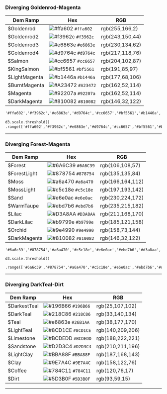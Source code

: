 ### Diverging Goldenrod-Magenta

| Dem Ramp | Hex | RGB |
| --- | --- | --- |
| $Goldenrod | ![\#ffa602](https://placehold.it/15/ffa602/000000?text=+) `#ffa602` | rgb\(255,166,2\) |
| $Goldenrod2 | ![\#f3962c](https://placehold.it/15/f3962c/000000?text=+) `#f3962c` | rgb(243,150,44) |
| $Goldenrod3 | ![\#e6863e](https://placehold.it/15/e6863e/000000?text=+) `#e6863e` | rgb(230,134,62) |
| $Goldenrod4 | ![\#d9764c](https://placehold.it/15/d9764c/000000?text=+) `#d9764c` | rgb(217,118,76) |
| $Salmon | ![\#cc6657](https://placehold.it/15/cc6657/000000?text=+) `#cc6657` | rgb(204,102,87) |
| $KingSalmon | ![\#bf5561](https://placehold.it/15/bf5561/000000?text=+) `#bf5561` | rgb(191,85,97) |
| $LightMagenta | ![\#b1446a](https://placehold.it/15/b1446a/000000?text=+) `#b1446a` | rgb(177,68,106) |
| $BurntMagenta | ![\#A23472](https://placehold.it/15/A23472/000000?text=+) `#A23472` | rgb(162,52,114) |
| $Magenta | ![\#92207a](https://placehold.it/15/92207a/000000?text=+) `#92207a` | rgb(162,52,114) |
| $DarkMagenta | ![\#810082](https://placehold.it/15/810082/000000?text=+) `#810082` | rgb(146,32,122) |


```html
'#ffa602','#f3962c','#e6863e','#d9764c','#cc6657','#bf5561','#b1446a','#a23472','#92207a','#810082'
```

```html
d3.scale.threshold()
.range(['#ffa602','#f3962c','#e6863e','#d9764c','#cc6657','#bf5561','#b1446a','#a23472','#92207a','#810082']);
```

---

### Diverging Forest-Magenta


| Dem Ramp | Hex | RGB |
| --- | --- | --- |
| $Forest | ![\#6A6C39](https://placehold.it/15/6A6C39/000000?text=+) `#6A6C39` | rgb(106,108,57) |
| $ForestLight | ![\#878754](https://placehold.it/15/878754/000000?text=+) `#878754` | rgb(135,135,84) |
| $Moss | ![\#a6a470](https://placehold.it/15/a6a470/000000?text=+) `#a6a470` | rgb(166,164,112) |
| $MossLight | ![\#c5c18e](https://placehold.it/15/c5c18e/000000?text=+) `#c5c18e` | rgb(197,193,142) |
| $Sand | ![\#e6e0ac](https://placehold.it/15/e6e0ac/000000?text=+) `#e6e0ac` | rgb(230,224,172) |
| $WarmTaupe | ![\#ebd7b6](https://placehold.it/15/ebd7b6/000000?text=+) `#ebd7b6` | rgb(235,215,182) |
| $Lilac | ![\#D3A8AA](https://placehold.it/15/D3A8AA/000000?text=+) `#D3A8AA` | rgb(211,168,170) |
| $DarkLilac | ![\#b9799e](https://placehold.it/15/b9799e/000000?text=+) `#b9799e` | rgb(185,121,158) |
| $Orchid | ![\#9e4990](https://placehold.it/15/9e4990/000000?text=+) `#9e4990` | rgb(158,73,144) |
| $DarkMagenta | ![\#810082](https://placehold.it/15/810082/000000?text=+) `#810082` | rgb(146,32,122) |

```
'#6a6c39','#878754','#a6a470','#c5c18e','#e6e0ac','#ebd7b6','#d3a8aa','#b9799e','#9e4990','#810082'
```

```
d3.scale.threshold()
    .range(['#6a6c39','#878754','#a6a470','#c5c18e','#e6e0ac','#ebd7b6','#d3a8aa','#b9799e','#9e4990','#810082']);
```

---

### Diverging DarkTeal-Dirt

| Dem Ramp | Hex | RGB |
| --- | --- | --- |
| $DarkestTeal | ![\#196B66](https://placehold.it/15/196B66/000000?text=+) `#196B66` | rgb(25,107,102) |
| $DarkTeal | ![\#218C86](https://placehold.it/15/218C86/000000?text=+) `#218C86` | rgb(33,140,134) |
| $Teal | ![\#e6863e](https://placehold.it/15/26B1AA/000000?text=+) `#26B1AA` | rgb(38,177,170) |
| $LightTeal | ![\#8CD1CE](https://placehold.it/15/8CD1CE/000000?text=+) `#8CD1CE` | rgb(140,209,206) |
| $Limestone | ![\#BCDEDD](https://placehold.it/15/BCDEDD/000000?text=+) `#BCDEDD` | rgb(188,222,221) |
| $Sandstone | ![\#D2D3C4](https://placehold.it/15/D2D3C4/000000?text=+) `#D2D3C4` | rgb(210,211,196) |
| $LightClay | ![\#BBA88F](https://placehold.it/15/BBA88F/000000?text=+) `#BBA88F` | rgb(187,168,143) |
| $Clay | ![\#9E7A4C](https://placehold.it/15/9E7A4C/000000?text=+) `#9E7A4C` | rgb(158,122,76) |
| $Coffee | ![\#784C11](https://placehold.it/15/784C11/000000?text=+) `#784C11` | rgb(120,76,17) |
| $Dirt | ![\#5D3B0F](https://placehold.it/15/5D3B0F/000000?text=+) `#5D3B0F` | rgb(93,59,15) |
---


